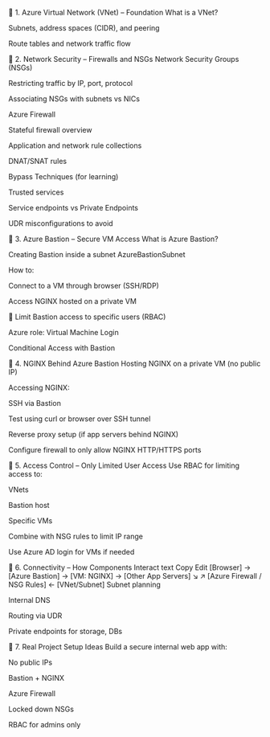 🧱 1. Azure Virtual Network (VNet) – Foundation
What is a VNet?

Subnets, address spaces (CIDR), and peering

Route tables and network traffic flow

🔐 2. Network Security – Firewalls and NSGs
Network Security Groups (NSGs)

Restricting traffic by IP, port, protocol

Associating NSGs with subnets vs NICs

Azure Firewall

Stateful firewall overview

Application and network rule collections

DNAT/SNAT rules

Bypass Techniques (for learning)

Trusted services

Service endpoints vs Private Endpoints

UDR misconfigurations to avoid

🧳 3. Azure Bastion – Secure VM Access
What is Azure Bastion?

Creating Bastion inside a subnet AzureBastionSubnet

How to:

Connect to a VM through browser (SSH/RDP)

Access NGINX hosted on a private VM

🔐 Limit Bastion access to specific users (RBAC)

Azure role: Virtual Machine Login

Conditional Access with Bastion

🚪 4. NGINX Behind Azure Bastion
Hosting NGINX on a private VM (no public IP)

Accessing NGINX:

SSH via Bastion

Test using curl or browser over SSH tunnel

Reverse proxy setup (if app servers behind NGINX)

Configure firewall to only allow NGINX HTTP/HTTPS ports

🧭 5. Access Control – Only Limited User Access
Use RBAC for limiting access to:

VNets

Bastion host

Specific VMs

Combine with NSG rules to limit IP range

Use Azure AD login for VMs if needed

🔗 6. Connectivity – How Components Interact
text
Copy
Edit
[Browser] → [Azure Bastion] → [VM: NGINX] → [Other App Servers]
        ↘                                ↗
      [Azure Firewall / NSG Rules] ← [VNet/Subnet]
Subnet planning

Internal DNS

Routing via UDR

Private endpoints for storage, DBs

🧪 7. Real Project Setup Ideas
Build a secure internal web app with:

No public IPs

Bastion + NGINX

Azure Firewall

Locked down NSGs

RBAC for admins only

